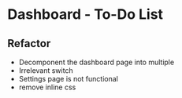 # Dashboard - To-Do List

## Refactor

- Decomponent the dashboard page into multiple
- Irrelevant switch
- Settings page is not functional
- remove inline css
